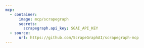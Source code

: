 ```yaml
---
mcp:
  - container:
      image: mcp/scrapegraph
      secrets:
        scrapegraph.api_key: SGAI_API_KEY
  - source:
      url: https://github.com/ScrapeGraphAI/scrapegraph-mcp
---
```

